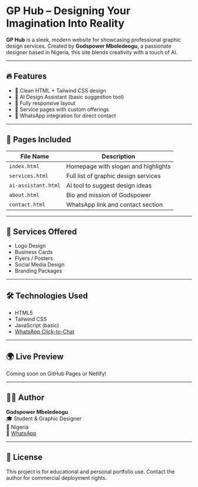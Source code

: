 # GP Hub – Designing Your Imagination Into Reality

**GP Hub** is a sleek, modern website for showcasing professional graphic design services. Created by **Godspower Mbeledeogu**, a passionate designer based in Nigeria, this site blends creativity with a touch of AI.

---

## 🔥 Features

- 🎨 Clean HTML + Tailwind CSS design
- 🤖 AI Design Assistant (basic suggestion tool)
- 📱 Fully responsive layout
- 💼 Service pages with custom offerings
- 📩 WhatsApp integration for direct contact

---

## 📄 Pages Included

| File Name        | Description                          |
|------------------|--------------------------------------|
| `index.html`     | Homepage with slogan and highlights  |
| `services.html`  | Full list of graphic design services |
| `ai-assistant.html` | AI tool to suggest design ideas  |
| `about.html`     | Bio and mission of Godspower         |
| `contact.html`   | WhatsApp link and contact section    |

---

## 💼 Services Offered

- Logo Design  
- Business Cards  
- Flyers / Posters  
- Social Media Design  
- Branding Packages

---

## 🛠 Technologies Used

- HTML5  
- Tailwind CSS  
- JavaScript (basic)  
- [WhatsApp Click-to-Chat](https://wa.link/87jj53)

---

## 🌍 Live Preview

Coming soon on GitHub Pages or Netlify!

---

## 🙋‍♂️ Author

**Godspower Mbeledeogu**  
🎓 Student & Graphic Designer  
📍 Nigeria  
📲 [WhatsApp](https://wa.link/87jj53)

---

## 📜 License

This project is for educational and personal portfolio use. Contact the author for commercial deployment rights.
